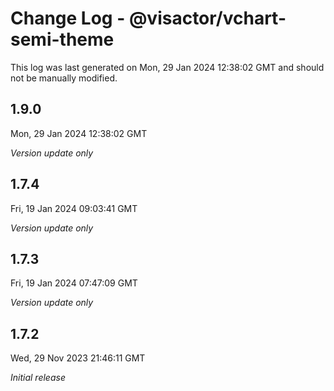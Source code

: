 # Change Log - @visactor/vchart-semi-theme

This log was last generated on Mon, 29 Jan 2024 12:38:02 GMT and should not be manually modified.

## 1.9.0
Mon, 29 Jan 2024 12:38:02 GMT

_Version update only_

## 1.7.4
Fri, 19 Jan 2024 09:03:41 GMT

_Version update only_

## 1.7.3
Fri, 19 Jan 2024 07:47:09 GMT

_Version update only_

## 1.7.2
Wed, 29 Nov 2023 21:46:11 GMT

_Initial release_

